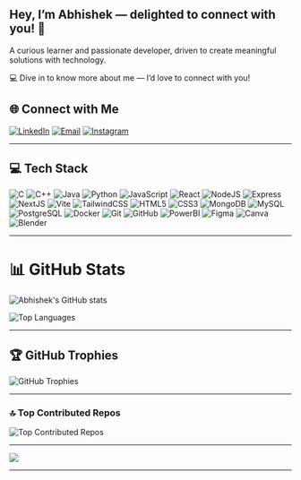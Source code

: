 ## Hey, I’m Abhishek — delighted to connect with you! 🤝

A curious learner and passionate developer, driven to create meaningful solutions with technology.  

💻 Dive in to know more about me — I’d love to connect with you!

## 🌐 Connect with Me  

[![LinkedIn](https://img.shields.io/badge/LinkedIn-%230077B5.svg?logo=linkedin&logoColor=white)](https://www.linkedin.com/in/abhishek-mishra-12059b302) [![Email](https://img.shields.io/badge/Email-D14836?logo=gmail&logoColor=white)](mailto:i.am.abhishekmishra1289@gmail.com) [![Instagram](https://img.shields.io/badge/Instagram-%23E4405F.svg?logo=Instagram&logoColor=white)](https://instagram.com/__i_amabhishek_)  

---

## 💻 Tech Stack  

![C](https://img.shields.io/badge/C-%2300599C.svg?style=for-the-badge&logo=c&logoColor=white) ![C++](https://img.shields.io/badge/C++-%2300599C.svg?style=for-the-badge&logo=c%2B%2B&logoColor=white) ![Java](https://img.shields.io/badge/Java-%23ED8B00.svg?style=for-the-badge&logo=openjdk&logoColor=white) ![Python](https://img.shields.io/badge/Python-3670A0.svg?style=for-the-badge&logo=python&logoColor=ffdd54) ![JavaScript](https://img.shields.io/badge/JavaScript-%23323330.svg?style=for-the-badge&logo=javascript&logoColor=%23F7DF1E) ![React](https://img.shields.io/badge/React-%2320232a.svg?style=for-the-badge&logo=react&logoColor=%2361DAFB) ![NodeJS](https://img.shields.io/badge/Node.js-%23339933.svg?style=for-the-badge&logo=node.js&logoColor=white) ![Express](https://img.shields.io/badge/Express-%23000000.svg?style=for-the-badge&logo=express&logoColor=white) ![NextJS](https://img.shields.io/badge/Next.js-black?style=for-the-badge&logo=next.js&logoColor=white) ![Vite](https://img.shields.io/badge/Vite-%23646CFF.svg?style=for-the-badge&logo=vite&logoColor=white) ![TailwindCSS](https://img.shields.io/badge/TailwindCSS-%2338B2AC.svg?style=for-the-badge&logo=tailwind-css&logoColor=white) ![HTML5](https://img.shields.io/badge/HTML5-%23E34F26.svg?style=for-the-badge&logo=html5&logoColor=white) ![CSS3](https://img.shields.io/badge/CSS3-%231572B6.svg?style=for-the-badge&logo=css3&logoColor=white) ![MongoDB](https://img.shields.io/badge/MongoDB-%2347A248.svg?style=for-the-badge&logo=mongodb&logoColor=white) ![MySQL](https://img.shields.io/badge/MySQL-%2300758F.svg?style=for-the-badge&logo=mysql&logoColor=white) ![PostgreSQL](https://img.shields.io/badge/Postgres-%23316192.svg?style=for-the-badge&logo=postgresql&logoColor=white) ![Docker](https://img.shields.io/badge/Docker-%230db7ed.svg?style=for-the-badge&logo=docker&logoColor=white) ![Git](https://img.shields.io/badge/Git-%23F05033.svg?style=for-the-badge&logo=git&logoColor=white) ![GitHub](https://img.shields.io/badge/GitHub-%23121011.svg?style=for-the-badge&logo=github&logoColor=white) ![PowerBI](https://img.shields.io/badge/PowerBI-F2C811?style=for-the-badge&logo=powerbi&logoColor=black) ![Figma](https://img.shields.io/badge/Figma-%23F24E1E.svg?style=for-the-badge&logo=figma&logoColor=white) ![Canva](https://img.shields.io/badge/Canva-%2300C4CC.svg?style=for-the-badge&logo=Canva&logoColor=white) ![Blender](https://img.shields.io/badge/Blender-%23F5792A.svg?style=for-the-badge&logo=blender&logoColor=white)

---

# 📊 GitHub Stats  

![Abhishek's GitHub stats](https://github-readme-stats.vercel.app/api?username=Abhi-shek1289&theme=dark&hide_border=false&include_all_commits=false&count_private=true)  

![Top Languages](https://github-readme-stats.vercel.app/api/top-langs/?username=Abhi-shek1289&theme=dark&hide_border=false&include_all_commits=false&count_private=false&layout=compact)  

---

## 🏆 GitHub Trophies  

![GitHub Trophies](https://github-profile-trophy.vercel.app/?username=Abhi-shek1289&theme=radical&no-frame=false&no-bg=true&margin-w=4)  

---

### 🔝 Top Contributed Repos  

![Top Contributed Repos](https://github-contributor-stats.vercel.app/api?username=Abhi-shek1289&limit=5&theme=dark&combine_all_yearly_contributions=true)  

---

[![](https://visitcount.itsvg.in/api?id=Abhi-shek1289&icon=0&color=0)](https://visitcount.itsvg.in)  

<!-- Proudly created with GPRM ( https://gprm.itsvg.in ) -->


---

<!-- Created with ❤️ and optimized for recruiters -->
